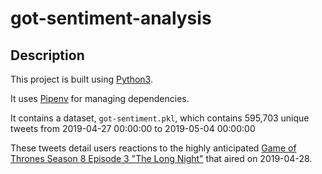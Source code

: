 # got-sentiment-analysis

## Description
This project is built using [Python3](https://www.python.org/download/releases/3.0/). 

It uses [Pipenv](https://docs.pipenv.org/en/latest/) for managing dependencies.

It contains a dataset, `got-sentiment.pkl`, which contains 595,703 unique tweets from 2019-04-27 00:00:00 to 2019-05-04 00:00:00

These tweets detail users reactions to the highly anticipated [Game of Thrones Season 8 Episode 3 "The Long Night"](https://en.wikipedia.org/wiki/The_Long_Night_(Game_of_Thrones)) that aired on 2019-04-28.
